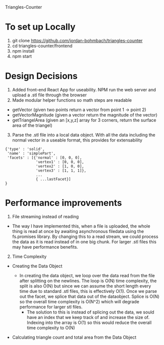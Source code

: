 Triangles-Counter

# To set up Locally
1. git clone https://github.com/jordan-bohmbach/triangles-counter
2. cd triangles-counter/frontend 
3. npm install
4. npm start

# Design Decisions
1. Added front-end React App for useability. NPM run the web server and upload a .stl file through the browser
2. Made modular helper functions so math steps are readable
  - getVector (given two points return a vector from point 1 -> point 2)
  - getVectorMagnitude (given a vector return the magnitude of the vector)
  - getTriangelArea (given an [x,y,z] array for 3 corners, return the surface area of the triangel)
3. Parse the .stl file into a local data object. With all the data including the normal vector in a useable format, this provides for extensability
  ```
  {'type' : 'solid',
   'name' : 'simplePart',
   'facets' : [{'normal' : [0, 0, 0],
                'vertex1' : [0, 0, 0],
                'vertex2' : [1, 0, 0],
                'vertex3' : [1, 1, 1]},
                ...
                { ...lastFacet}]
  }
  ```

# Performance improvements
1. File streaming instead of reading
  - The way I have implemented this, when a file is uploaded, the whole thing is read at once by awaiting asynchronous filedata using the fs.promises library. By changing this to a read stream, we could process the data as it is read instead of in one big chunk. For larger .stl files this may have performance benefits.
2. Time Complexity
  - Creating the Data Object
    - In creating the data object, we loop over the data read from the file after splitting on the newlines. The loop is O(N) time complexity, the split is also O(N) but since we can assume the short length every time due to standard .stl files, this is effectively O(1). Once we parse out the facet, we splice that data out of the dataobject. Splice is O(N) so the overall time complexity is O(N^2) which will degrade performance for larger stl files.
      - The solution to this is instead of splicing out the data, we sould have an index that we keep track of and increase the size of. Indexing into the array is O(1) so this would reduce the overall time complexity to O(N)
  
  - Calculating triangle count and total area from the Data Object
